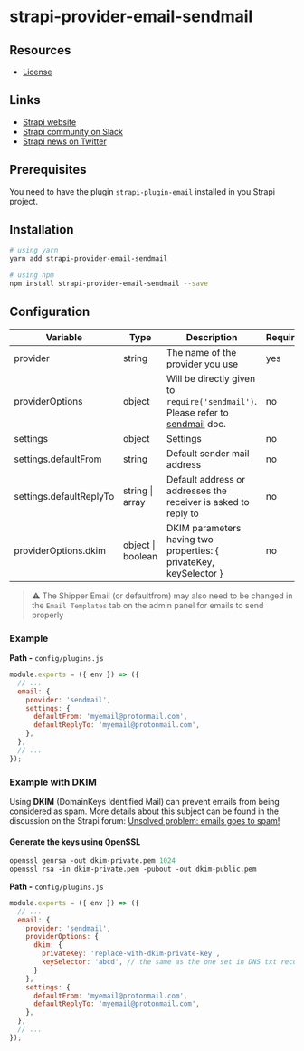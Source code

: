 # strapi-provider-email-sendmail

## Resources

- [License](LICENSE)

## Links

- [Strapi website](https://strapi.io/)
- [Strapi community on Slack](https://slack.strapi.io)
- [Strapi news on Twitter](https://twitter.com/strapijs)

## Prerequisites

You need to have the plugin `strapi-plugin-email` installed in you Strapi project.

## Installation

```bash
# using yarn
yarn add strapi-provider-email-sendmail

# using npm
npm install strapi-provider-email-sendmail --save
```

## Configuration

| Variable                | Type               | Description                                                  | Required | Default   |
| ----------------------- | ------------------ | ------------------------------------------------------------ | -------- | --------- |
| provider                | string             | The name of the provider you use                             | yes      |           |
| providerOptions         | object             | Will be directly given to `require('sendmail')`. Please refer to [sendmail](https://www.npmjs.com/package/sendmail) doc. | no       | {}        |
| settings                | object             | Settings                                                     | no       | {}        |
| settings.defaultFrom    | string             | Default sender mail address                                  | no       | undefined |
| settings.defaultReplyTo | string \| array    | Default address or addresses the receiver is asked to reply to | no       | undefined |
| providerOptions.dkim    | object  \| boolean | DKIM parameters having two properties: { privateKey, keySelector } | no       | false     |

> :warning: The Shipper Email (or defaultfrom) may also need to be changed in the `Email Templates` tab on the admin panel for emails to send properly
### Example

**Path -** `config/plugins.js`

```js
module.exports = ({ env }) => ({
  // ...
  email: {
    provider: 'sendmail',
    settings: {
      defaultFrom: 'myemail@protonmail.com',
      defaultReplyTo: 'myemail@protonmail.com',
    },
  },
  // ...
});
```

### Example with DKIM

Using **DKIM** (DomainKeys Identified Mail) can prevent  emails from being considered as spam. More details about this subject  can be found in the discussion on the Strapi forum:  [Unsolved problem: emails goes to spam!](https://forum.strapi.io/t/unsolved-problem-emails-goes-to-spam/512?u=soringfs)

#### Generate the keys using OpenSSL

```perl
openssl genrsa -out dkim-private.pem 1024
openssl rsa -in dkim-private.pem -pubout -out dkim-public.pem
```

**Path -** `config/plugins.js`

```js
module.exports = ({ env }) => ({
  // ...
  email: {
    provider: 'sendmail',
    providerOptions: {
      dkim: {
        privateKey: 'replace-with-dkim-private-key',
        keySelector: 'abcd', // the same as the one set in DNS txt record, use online dns lookup tools to be sure that is retreivable
      }
    },
    settings: {
      defaultFrom: 'myemail@protonmail.com',
      defaultReplyTo: 'myemail@protonmail.com',
    },
  },
  // ...
});
```
